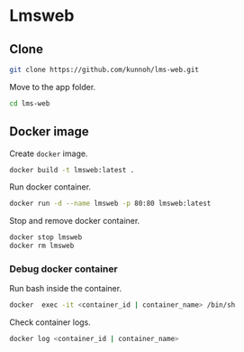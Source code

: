 # Lmsweb

## Clone
```sh
git clone https://github.com/kunnoh/lms-web.git
```

Move to the app folder.
```sh
cd lms-web
```




## Docker image
Create `docker` image.
```sh
docker build -t lmsweb:latest .
```

Run docker container.
```sh
docker run -d --name lmsweb -p 80:80 lmsweb:latest
```

Stop and remove docker container.
```sh
docker stop lmsweb
docker rm lmsweb
```



### Debug docker container
Run bash inside the container.
```sh
docker  exec -it <container_id | container_name> /bin/sh
```

Check container logs.
```sh
docker log <container_id | container_name>
````
